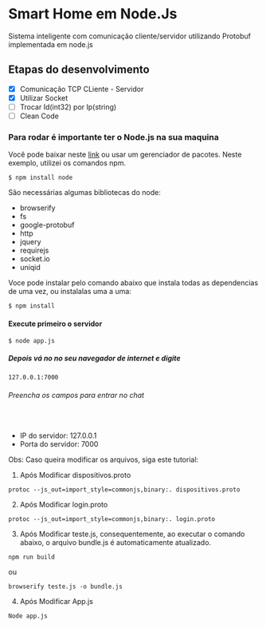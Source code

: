 # Smart Home em Node.Js
Sistema inteligente com comunicação cliente/servidor utilizando Protobuf implementada em node.js

## Etapas do desenvolvimento

- [X] Comunicação TCP CLiente - Servidor
- [X] Utilizar Socket
- [ ] Trocar Id(int32) por Ip(string)
- [ ] Clean Code

### Para rodar é importante ter o Node.js na sua maquina
Você pode baixar neste <a href="https://nodejs.org/en/download/">link</a> ou usar um gerenciador de pacotes. Neste exemplo, utilizei os comandos npm.
```
$ npm install node
```
São necessárias algumas bibliotecas do node:
<ul>
    <li>browserify</li>
    <li>fs</li>
    <li>google-protobuf</li>
    <li>http</li>
    <li>jquery</li>
    <li>requirejs</li>
    <li>socket.io</li>
    <li>uniqid</li>
</ul>


Voce pode instalar pelo comando abaixo que instala todas as dependencias de uma vez, ou instalalas uma a uma:

```
$ npm install 

```

#### Execute primeiro o servidor
```
$ node app.js
```
##### Depois vá no no seu navegador de internet e digite
```
127.0.0.1:7000
```

###### Preencha os campos para entrar no chat
<br>
<ul>
    <li>IP do servidor: 127.0.0.1</li>
    <li>Porta do servidor: 7000</li>
</ul>


Obs: Caso queira modificar os arquivos, siga este tutorial:
<br>

1) Após Modificar dispositivos.proto

```
protoc --js_out=import_style=commonjs,binary:. dispositivos.proto

```
2) Após Modificar login.proto

```
protoc --js_out=import_style=commonjs,binary:. login.proto

```

3) Após Modificar teste.js, consequentemente, ao executar o comando abaixo, o arquivo bundle.js é automaticamente atualizado.
```
npm run build

```
ou
```
browserify teste.js -o bundle.js

```

4) Após Modificar App.js
```
Node app.js

```

